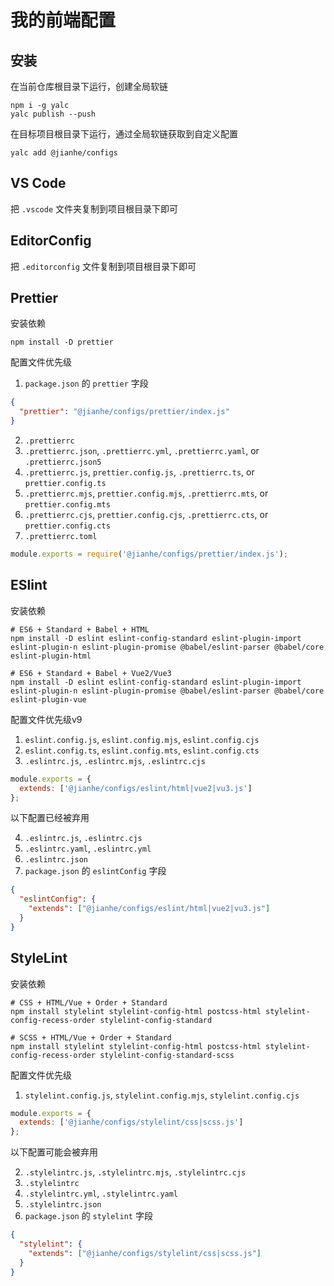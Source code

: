 # 我的前端配置

## 安装

在当前仓库根目录下运行，创建全局软链

```shell
npm i -g yalc
yalc publish --push
```

在目标项目根目录下运行，通过全局软链获取到自定义配置

```shell
yalc add @jianhe/configs
```

## VS Code

把 `.vscode` 文件夹复制到项目根目录下即可

## EditorConfig

把 `.editorconfig` 文件复制到项目根目录下即可

## Prettier

安装依赖

```shell
npm install -D prettier
```

配置文件优先级

1. `package.json` 的 `prettier` 字段

```json
{
  "prettier": "@jianhe/configs/prettier/index.js"
}
```

2. `.prettierrc`
3. `.prettierrc.json`, `.prettierrc.yml`, `.prettierrc.yaml`, or `.prettierrc.json5`
4. `.prettierrc.js`, `prettier.config.js`, `.prettierrc.ts`, or `prettier.config.ts`
5. `.prettierrc.mjs`, `prettier.config.mjs`, `.prettierrc.mts`, or `prettier.config.mts`
6. `.prettierrc.cjs`, `prettier.config.cjs`, `.prettierrc.cts`, or `prettier.config.cts`
7. `.prettierrc.toml`

```js
module.exports = require('@jianhe/configs/prettier/index.js');
```

## ESlint

安装依赖

```shell
# ES6 + Standard + Babel + HTML
npm install -D eslint eslint-config-standard eslint-plugin-import eslint-plugin-n eslint-plugin-promise @babel/eslint-parser @babel/core eslint-plugin-html

# ES6 + Standard + Babel + Vue2/Vue3
npm install -D eslint eslint-config-standard eslint-plugin-import eslint-plugin-n eslint-plugin-promise @babel/eslint-parser @babel/core eslint-plugin-vue
```

配置文件优先级v9

1. `eslint.config.js`, `eslint.config.mjs`, `eslint.config.cjs`
2. `eslint.config.ts`, `eslint.config.mts`, `eslint.config.cts`
3. `.eslintrc.js`, `.eslintrc.mjs`, `.eslintrc.cjs`

```js
module.exports = {
  extends: ['@jianhe/configs/eslint/html|vue2|vu3.js']
};
```

以下配置已经被弃用

4. `.eslintrc.js`, `.eslintrc.cjs`
5. `.eslintrc.yaml`, `.eslintrc.yml`
6. `.eslintrc.json`
7. `package.json` 的 `eslintConfig` 字段

```json
{
  "eslintConfig": {
    "extends": ["@jianhe/configs/eslint/html|vue2|vu3.js"]
  }
}
```

## StyleLint

安装依赖

```shell
# CSS + HTML/Vue + Order + Standard
npm install stylelint stylelint-config-html postcss-html stylelint-config-recess-order stylelint-config-standard

# SCSS + HTML/Vue + Order + Standard
npm install stylelint stylelint-config-html postcss-html stylelint-config-recess-order stylelint-config-standard-scss
```

配置文件优先级

1. `stylelint.config.js`, `stylelint.config.mjs`, `stylelint.config.cjs`

```js
module.exports = {
  extends: ['@jianhe/configs/stylelint/css|scss.js']
};
```

以下配置可能会被弃用

2. `.stylelintrc.js`, `.stylelintrc.mjs`, `.stylelintrc.cjs`
3. `.stylelintrc`
4. `.stylelintrc.yml`, `.stylelintrc.yaml`
5. `.stylelintrc.json`
6. `package.json` 的 `stylelint` 字段

```json
{
  "stylelint": {
    "extends": ["@jianhe/configs/stylelint/css|scss.js"]
  }
}
```
